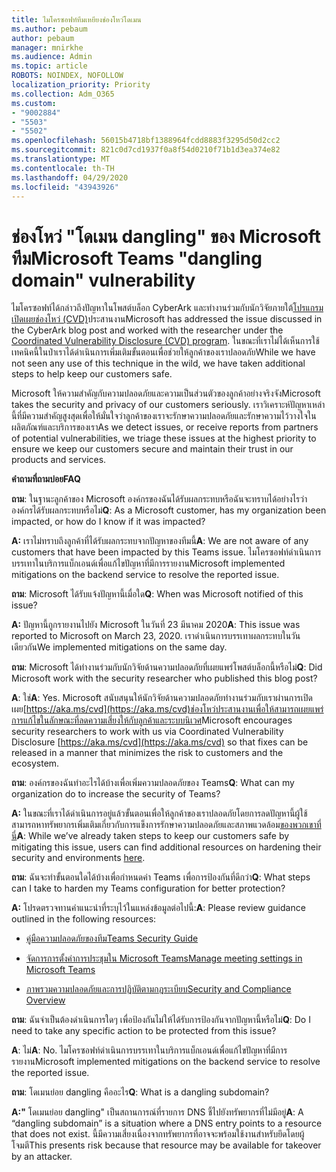 ```yaml
---
title: ไมโครซอฟท์ทีมเหยียงช่องโหว่โดเมน
ms.author: pebaum
author: pebaum
manager: mnirkhe
ms.audience: Admin
ms.topic: article
ROBOTS: NOINDEX, NOFOLLOW
localization_priority: Priority
ms.collection: Adm_O365
ms.custom:
- "9002884"
- "5503"
- "5502"
ms.openlocfilehash: 56015b4718bf1388964fcdd8883f3295d50d2cc2
ms.sourcegitcommit: 821c0d7cd1937f0a8f54d0210f71b1d3ea374e82
ms.translationtype: MT
ms.contentlocale: th-TH
ms.lasthandoff: 04/29/2020
ms.locfileid: "43943926"
---
```

# <a name="microsoft-teams-dangling-domain-vulnerability"></a><span data-ttu-id="c850a-102">ช่องโหว่ "โดเมน dangling" ของ Microsoft ทีม</span><span class="sxs-lookup"><span data-stu-id="c850a-102">Microsoft Teams "dangling domain" vulnerability</span></span>

<span data-ttu-id="c850a-103">ไมโครซอฟท์ได้กล่าวถึงปัญหาในโพสต์บล็อก CyberArk และทํางานร่วมกับนักวิจัยภายใต้[โปรแกรมเปิดเผยช่องโหว่ (CVD)](https://aka.ms/cvd)ประสานงาน</span><span class="sxs-lookup"><span data-stu-id="c850a-103">Microsoft has addressed the issue discussed in the CyberArk blog post and worked with the researcher under the [Coordinated Vulnerability Disclosure (CVD) program](https://aka.ms/cvd).</span></span> <span data-ttu-id="c850a-104">ในขณะที่เราไม่ได้เห็นการใช้เทคนิคนี้ในป่าเราได้ดําเนินการเพิ่มเติมขั้นตอนเพื่อช่วยให้ลูกค้าของเราปลอดภัย</span><span class="sxs-lookup"><span data-stu-id="c850a-104">While we have not seen any use of this technique in the wild, we have taken additional steps to help keep our customers safe.</span></span>

<span data-ttu-id="c850a-105">Microsoft ให้ความสําคัญกับความปลอดภัยและความเป็นส่วนตัวของลูกค้าอย่างจริงจัง</span><span class="sxs-lookup"><span data-stu-id="c850a-105">Microsoft takes the security and privacy of our customers seriously.</span></span> <span data-ttu-id="c850a-106">เราวิเคราะห์ปัญหาเหล่านี้ที่มีความสําคัญสูงสุดเพื่อให้มั่นใจว่าลูกค้าของเราจะรักษาความปลอดภัยและรักษาความไว้วางใจในผลิตภัณฑ์และบริการของเรา</span><span class="sxs-lookup"><span data-stu-id="c850a-106">As we detect issues, or receive reports from partners of potential vulnerabilities, we triage these issues at the highest priority to ensure we keep our customers secure and maintain their trust in our products and services.</span></span>

<span data-ttu-id="c850a-107">**คำถามที่ถามบ่อย**</span><span class="sxs-lookup"><span data-stu-id="c850a-107">**FAQ**</span></span>

<span data-ttu-id="c850a-108">**ถาม**: ในฐานะลูกค้าของ Microsoft องค์กรของฉันได้รับผลกระทบหรือฉันจะทราบได้อย่างไรว่าองค์กรได้รับผลกระทบหรือไม่</span><span class="sxs-lookup"><span data-stu-id="c850a-108">**Q**: As a Microsoft customer, has my organization been impacted, or how do I know if it was impacted?</span></span>

<span data-ttu-id="c850a-109">**A:** เราไม่ทราบถึงลูกค้าที่ได้รับผลกระทบจากปัญหาของทีมนี้</span><span class="sxs-lookup"><span data-stu-id="c850a-109">**A**: We are not aware of any customers that have been impacted by this Teams issue.</span></span> <span data-ttu-id="c850a-110">ไมโครซอฟท์ดําเนินการบรรเทาในบริการแบ็กเอนด์เพื่อแก้ไขปัญหาที่มีการรายงาน</span><span class="sxs-lookup"><span data-stu-id="c850a-110">Microsoft implemented mitigations on the backend service to resolve the reported issue.</span></span>

<span data-ttu-id="c850a-111">**ถาม**: Microsoft ได้รับแจ้งปัญหานี้เมื่อใด</span><span class="sxs-lookup"><span data-stu-id="c850a-111">**Q**: When was Microsoft notified of this issue?</span></span>

<span data-ttu-id="c850a-112">**A:** ปัญหานี้ถูกรายงานไปยัง Microsoft ในวันที่ 23 มีนาคม 2020</span><span class="sxs-lookup"><span data-stu-id="c850a-112">**A**: This issue was reported to Microsoft on March 23, 2020.</span></span> <span data-ttu-id="c850a-113">เราดําเนินการบรรเทาผลกระทบในวันเดียวกัน</span><span class="sxs-lookup"><span data-stu-id="c850a-113">We implemented mitigations on the same day.</span></span>

<span data-ttu-id="c850a-114">**ถาม**: Microsoft ได้ทํางานร่วมกับนักวิจัยด้านความปลอดภัยที่เผยแพร่โพสต์บล็อกนี้หรือไม่</span><span class="sxs-lookup"><span data-stu-id="c850a-114">**Q**: Did Microsoft work with the security researcher who published this blog post?</span></span>

<span data-ttu-id="c850a-115">**A**: ใช่</span><span class="sxs-lookup"><span data-stu-id="c850a-115">**A**: Yes.</span></span> <span data-ttu-id="c850a-116">Microsoft สนับสนุนให้นักวิจัยด้านความปลอดภัยทํางานร่วมกับเราผ่านการเปิดเผย[https://aka.ms/cvd](https://aka.ms/cvd)ช่องโหว่ประสานงานเพื่อให้สามารถเผยแพร่การแก้ไขในลักษณะที่ลดความเสี่ยงให้กับลูกค้าและระบบนิเวศ</span><span class="sxs-lookup"><span data-stu-id="c850a-116">Microsoft encourages security researchers to work with us via Coordinated Vulnerability Disclosure [https://aka.ms/cvd](https://aka.ms/cvd) so that fixes can be released in a manner that minimizes the risk to customers and the ecosystem.</span></span>  

<span data-ttu-id="c850a-117">**ถาม**: องค์กรของฉันทําอะไรได้บ้างเพื่อเพิ่มความปลอดภัยของ Teams</span><span class="sxs-lookup"><span data-stu-id="c850a-117">**Q**: What can my organization do to increase the security of Teams?</span></span>  

<span data-ttu-id="c850a-118">**A:** ในขณะที่เราได้ดําเนินการอยู่แล้วขั้นตอนเพื่อให้ลูกค้าของเราปลอดภัยโดยการลดปัญหานี้ผู้ใช้สามารถหาทรัพยากรเพิ่มเติมเกี่ยวกับการแข็งการรักษาความปลอดภัยและสภาพแวดล้อม[ของพวกเขาที่นี่](https://www.microsoft.com/microsoft-365/blog/2020/04/06/it-professionals-privacy-security-microsoft-teams/)</span><span class="sxs-lookup"><span data-stu-id="c850a-118">**A**: While we’ve already taken steps to keep our customers safe by mitigating this issue, users can find additional resources on hardening their security and environments [here](https://www.microsoft.com/microsoft-365/blog/2020/04/06/it-professionals-privacy-security-microsoft-teams/).</span></span>  

<span data-ttu-id="c850a-119">**ถาม**: ฉันจะทําขั้นตอนใดได้บ้างเพื่อกําหนดค่า Teams เพื่อการป้องกันที่ดีกว่า</span><span class="sxs-lookup"><span data-stu-id="c850a-119">**Q**: What steps can I take to harden my Teams configuration for better protection?</span></span>

<span data-ttu-id="c850a-120">**A:** โปรดตรวจทานคําแนะนําที่ระบุไว้ในแหล่งข้อมูลต่อไปนี้:</span><span class="sxs-lookup"><span data-stu-id="c850a-120">**A**: Please review guidance outlined in the following resources:</span></span> 

- [<span data-ttu-id="c850a-121">คู่มือความปลอดภัยของทีม</span><span class="sxs-lookup"><span data-stu-id="c850a-121">Teams Security Guide</span></span>](https://docs.microsoft.com/microsoftteams/teams-security-guide)

- [<span data-ttu-id="c850a-122">จัดการการตั้งค่าการประชุมใน Microsoft Teams</span><span class="sxs-lookup"><span data-stu-id="c850a-122">Manage meeting settings in Microsoft Teams</span></span>](https://docs.microsoft.com/microsoftteams/meeting-settings-in-teams)

- [<span data-ttu-id="c850a-123">ภาพรวมความปลอดภัยและการปฏิบัติตามกฎระเบียบ</span><span class="sxs-lookup"><span data-stu-id="c850a-123">Security and Compliance Overview</span></span>](https://docs.microsoft.com/microsoftteams/security-compliance-overview)

<span data-ttu-id="c850a-124">**ถาม**: ฉันจําเป็นต้องดําเนินการใดๆ เพื่อป้องกันไม่ให้ได้รับการป้องกันจากปัญหานี้หรือไม่</span><span class="sxs-lookup"><span data-stu-id="c850a-124">**Q**: Do I need to take any specific action to be protected from this issue?</span></span>

<span data-ttu-id="c850a-125">**A**: ไม่</span><span class="sxs-lookup"><span data-stu-id="c850a-125">**A**: No.</span></span> <span data-ttu-id="c850a-126">ไมโครซอฟท์ดําเนินการบรรเทาในบริการแบ็กเอนด์เพื่อแก้ไขปัญหาที่มีการรายงาน</span><span class="sxs-lookup"><span data-stu-id="c850a-126">Microsoft implemented mitigations on the backend service to resolve the reported issue.</span></span>

<span data-ttu-id="c850a-127">**ถาม**: โดเมนย่อย dangling คืออะไร</span><span class="sxs-lookup"><span data-stu-id="c850a-127">**Q**: What is a dangling subdomain?</span></span>

<span data-ttu-id="c850a-128">**A:"** โดเมนย่อย dangling" เป็นสถานการณ์ที่รายการ DNS ชี้ไปยังทรัพยากรที่ไม่มีอยู่</span><span class="sxs-lookup"><span data-stu-id="c850a-128">**A**:  A “dangling subdomain” is a situation where a DNS entry points to a resource that does not exist.</span></span>  <span data-ttu-id="c850a-129">นี้มีความเสี่ยงเนื่องจากทรัพยากรที่อาจจะพร้อมใช้งานสําหรับยึดโดยผู้โจมตี</span><span class="sxs-lookup"><span data-stu-id="c850a-129">This presents risk because that resource may be available for takeover by an attacker.</span></span>

